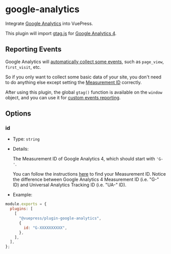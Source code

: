 # google-analytics

<NpmBadge package="@vuepress/plugin-google-analytics" />

Integrate [Google Analytics](https://analytics.google.com/) into VuePress.

This plugin will import [gtag.js](https://developers.google.com/analytics/devguides/collection/gtagjs) for [Google Analytics 4](https://support.google.com/analytics/answer/10089681).

## Reporting Events

Google Analytics will [automatically collect some events](https://support.google.com/analytics/answer/9234069), such as `page_view`, `first_visit`, etc.

So if you only want to collect some basic data of your site, you don't need to do anything else except setting the [Measurement ID](#id) correctly.

After using this plugin, the global `gtag()` function is available on the `window` object, and you can use it for [custom events reporting](https://developers.google.com/analytics/devguides/collection/ga4/events).

## Options

### id

- Type: `string`

- Details:

  The Measurement ID of Google Analytics 4, which should start with `'G-'`.

  You can follow the instructions [here](https://support.google.com/analytics/answer/9539598) to find your Measurement ID. Notice the difference between Google Analytics 4 Measurement ID (i.e. "G-" ID) and Universal Analytics Tracking ID (i.e. "UA-" ID).

- Example:

```js
module.exports = {
  plugins: [
    [
      "@vuepress/plugin-google-analytics",
      {
        id: "G-XXXXXXXXXX",
      },
    ],
  ],
};
```
